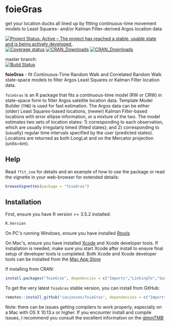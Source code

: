 # foieGras
get your location ducks all lined up by fitting continuous-time movement models to Least Squares- and/or Kalman Filter-derived Argos location data

[![Project Status: Active – The project has reached a stable, usable state and is being actively developed.](https://www.repostatus.org/badges/latest/active.svg)](https://www.repostatus.org/#active)  
[![Coverage status](https://codecov.io/gh/ianjonsen/foieGras/branch/master/graph/badge.svg)](https://codecov.io/github/ianjonsen/foieGras?branch=master)
[![CRAN_Downloads](http://cranlogs.r-pkg.org/badges/foieGraas)](http://www.r-pkg.org/pkg/foieGras)
[![CRAN_Downloads](http://cranlogs.r-pkg.org/badges/grand-total/foieGras)](http://r-pkg.org/pkg/foieGras)

master branch:  
[![Build Status](https://travis-ci.org/ianjonsen/foieGras.svg?branch=master)](https://travis-ci.org/ianjonsen/foieGras)  

**foieGras** - fit Continuous-Time Random Walk and Correlated Random Walk state-space models to filter Argos Least Squares or Kalman Filter location data. 

`foieGras` is an R package that fits a continuous-time model (RW or CRW) in state-space form to filter Argos satellite location data. Template Model Builder (`TMB`) is used for fast estimation. The Argos data can be either (older) Least Squares-based locations, (newer) Kalman Filter-based locations with error ellipse information, or a mixture of the two. The model estimates two sets of location states: 1) corresponding to each observation, which are usually irregularly timed (fitted states); and 2) corresponding to (usually) regular time intervals specified by the user (predicted states). Locations are returned as both LongLat and on the Mercator projection (units=km). 

## Help
Read `?fit_ssm` for details and an example of how to use the package or read the vignette in your web-browser for extended details:
```R
browseVignettes(package = "foieGras")
```

## Installation
First, ensure you have R version >= 3.5.2 installed:

```R
R.Version
```
On PC's running Windows, ensure you have installed [Rtools](https://cran.r-project.org/bin/windows/Rtools/) 

On Mac's, ensure you have installed [Xcode](https://developer.apple.com/xcode/) and Xcode developer tools. If installation is needed, make sure you start Xcode after install to ensure final setup of developer tools is completed. Both Xcode and Xcode developer tools can be installed from the [Mac App Store](https://itunes.apple.com/au/app/xcode/id497799835?mt=12)

If installing from CRAN:
```R
install.packages("foieGras", depedencies = c("Imports","LinkingTo","Suggests"))
```
To get the very latest `foieGras` stable version, you can install from GitHub:
```R
remotes::install_github("ianjonsen/foieGras", dependencies = c("Imports","LinkingTo","Suggests"))
```

Note: there can be issues getting compilers to work properly, especially on a Mac with OS X 10.13.x or higher. If you encounter install and compile issues, I recommend you consult the excellent information on the [glmmTMB](https://github.com/glmmTMB/glmmTMB)
